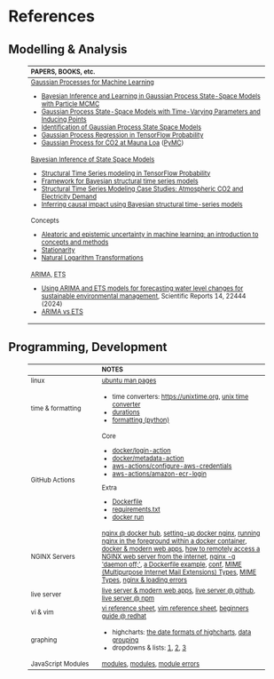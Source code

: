 # References

## Modelling & Analysis

<table style="width: 85%; margin-left: 35px; vertical-align: top; font-size: .7rem;">
  <colgroup>
      <col span="1" style="width: 43.5%;">
  </colgroup>
  <thead><tr style="text-align: left"><th>PAPERS, BOOKS, etc.</th></tr></thead>
  <tr><td><a href="https://direct.mit.edu/books/oa-monograph-pdf/2514321/book_9780262256834.pdf">Gaussian Processes for Machine Learning</a><ul>
    <li><a href="https://arxiv.org/pdf/1306.2861" target="_blank">Bayesian Inference and Learning in Gaussian Process State-Space Models with Particle MCMC</a></li>
    <li><a href="https://pmc.ncbi.nlm.nih.gov/articles/PMC7890411" target="_blank">Gaussian Process State-Space Models with Time-Varying Parameters and Inducing Points</a></li>
    <li><a href="https://arxiv.org/pdf/1705.10888" target="_blank">Identification of Gaussian Process State Space Models</a></li>
    <li><a href="https://www.tensorflow.org/probability/examples/Gaussian_Process_Regression_In_TFP" target="_blank">Gaussian Process Regression in TensorFlow Probability</a></li>
    <li><a href="https://www.pymc.io/projects/examples/en/latest/gaussian_processes/GP-MaunaLoa.html" target="_blank">Gaussian Process for CO2 at Mauna Loa</a> (<a href="https://www.pymc.io/welcome.html" target="blank">PyMC</a>)</li>
    </ul></td></tr>
  <tr><td><a href="https://link.springer.com/book/10.1007/978-3-030-76124-0" target="_blank">Bayesian Inference of State Space Models</a>
    <ul>
      <li><a href="https://blog.tensorflow.org/2019/03/structural-time-series-modeling-in.html" target="_blank">Structural Time Series modeling in TensorFlow Probability</a></li>
	    <li><a href="https://www.tensorflow.org/probability/api_docs/python/tfp/sts" target="_blank">Framework for Bayesian structural time series models</a></li>
	    <li><a href="https://www.tensorflow.org/probability/examples/Structural_Time_Series_Modeling_Case_Studies_Atmospheric_CO2_and_Electricity_Demand" target="_blank">Structural Time Series Modeling Case Studies: Atmospheric CO2 and Electricity Demand</a></li>
      <li><a href="https://projecteuclid.org/journals/annals-of-applied-statistics/volume-9/issue-1/Inferring-causal-impact-using-Bayesian-structural-time-series-models/10.1214/14-AOAS788.full" target="_blank">Inferring causal impact using Bayesian structural time-series models</a></li>
    </ul></td></tr>  
  <tr><td>Concepts<ul>
    <li><a href="https://link.springer.com/article/10.1007/s10994-021-05946-3" target="_blank">Aleatoric and epistemic uncertainty in machine learning: an introduction to concepts and methods</a></li>
    <li><a href="https://otexts.com/fpp2/stationarity.html" target="_blank">Stationarity</a></li>
    <li><a href="https://www.bridgetext.com/log-transforming-time-series-data-in-r" target="_blank">Natural Logarithm Transformations</a></li>
    </ul></td></tr>
  <tr><td><abbr title="Auto Regressive Integrated Moving Average">ARIMA</abbr>, <abbr title="Error Trend Seasonality">ETS</abbr>
    <ul>
    <li><a href="https://www.nature.com/articles/s41598-024-73405-9" target="_blank">Using ARIMA and ETS models for forecasting water level changes for sustainable environmental management</a>, Scientific Reports 14, 22444 (2024)</li>
    <li><a href="https://otexts.com/fpp3/arima-ets.html">ARIMA vs ETS</a></li>
    </ul></td></tr>
</table>


## Programming, Development

<table style="width: 85%; margin-left: 35px; vertical-align: top; font-size: .7rem;">
  <colgroup>
      <col span="1" style="width: 18.5%;">
      <col span="1" style="width: 43.5%;">
  </colgroup>
  <thead><tr style="text-align: left"><th>&nbsp;</th><th>NOTES</th></tr></thead>
  <tr><td>linux</td><td><a href="https://manpages.ubuntu.com/manpages/trusty/man1/" target="_blank">ubuntu man pages</a></td></tr>
  <tr><td>time & formatting</td>
      <td><ul>
          <li>time converters: <a href="https://unixtime.org" target="_blank">https://unixtime.org</a>, <a href="https://time.is/Unix_time_converter" target="_blank">unix time converter</a></li>
          <li><a href="https://en.wikipedia.org/wiki/ISO_8601#Durations" target="_blank">durations</a></li>
          <li><a href="https://docs.python.org/3/library/datetime.html#strftime-and-strptime-format-codes" target="_blank">formatting (python)</a></li>
      </ul></td></tr>
  <tr>
    <td>GitHub Actions</td>
    <td>Core<ul>
      <li><a href="https://github.com/docker/login-action/releases" target="_blank">docker/login-action</a></li>
      <li><a href="https://github.com/docker/metadata-action/releases" target="_blank">docker/metadata-action</a></li>
      <li><a href="https://github.com/aws-actions/configure-aws-credentials/releases" target="_blank">aws-actions/configure-aws-credentials</a></li>
      <li><a href="https://github.com/aws-actions/amazon-ecr-login/releases" target="_blank">aws-actions/amazon-ecr-login</a></li></ul>
      Extra<ul>
        <li><a href="https://docs.docker.com/reference/dockerfile/" target="_blank">Dockerfile</a></li>
        <li><a href="https://pip.pypa.io/en/stable/reference/requirements-file-format/" target="_blank">requirements.txt</a></li>
        <li><a href="https://docs.docker.com/reference/cli/docker/container/run/" target="_blank">docker run</a></li></ul>
    </td>
  </tr>
  <tr><td>NGINX Servers</td>
      <td><a href="https://hub.docker.com/_/nginx" target="_blank">nginx @ docker hub</a>, <a href="https://toxigon.com/setting-up-nginx-with-docker" target="_blank">setting-up docker nginx</a>, <a href="https://www.uptimia.com/questions/how-to-run-nginx-in-the-foreground-within-a-docker-container#implementing-the-solution-in-docker" target="_blank">running nginx in the foreground within a docker container</a>, <a href="https://itnext.io/dockerizing-modern-web-apps-cd9667eebf44" target="_blank">docker & modern web apps</a>, <a href="https://www.socketxp.com/iot/remote-access-nginx-web-server-from-internet/" target="_blank">how to remotely access a NGINX web server from the internet</a>, <a href="https://www.thecoderscamp.com/nginx-g-daemon-off/" target="_blank">nginx -g 'daemon off;'</a>, <a href="https://github.com/devasthali-os/nginx-base/blob/master/Dockerfile" target="_blank">a Dockerfile example</a>, <a href="https://nginx.org/en/docs/beginners_guide.html#conf_structure" target="_blank">conf</a>, <a href="https://server.hk/blog/14461/" target="_blank">MIME (Multipurpose Internet Mail Extensions) Types</a>, <a href="https://www.slingacademy.com/article/nginx-mime-types-the-complete-guide/" target="_blank">MIME Types</a>, <a href="https://www.slingacademy.com/article/nginx-error-cannot-load-css-js-files/">nginx & loading errors</a></td>
  </tr>
  <tr><td>live server</td><td><a href="https://itnext.io/dockerizing-modern-web-apps-cd9667eebf44">live server & modern web apps</a>, <a href="https://github.com/tapio/live-server" target="_blank">live server @ github</a>, <a href="https://www.npmjs.com/package/live-server">live server @ npm</a></td>
  </tr>
  <tr><td>vi & vim</td><td><a href="https://linuxsimply.com/cheat-sheets/vi/">vi reference sheet</a>, <a href="https://vim.rtorr.com">vim reference sheet</a>, <a href="https://www.redhat.com/en/blog/beginners-guide-vim">beginners guide @ redhat</a></td></tr>
  <tr><td>graphing</td>
      <td><ul>
        <li>highcharts: <a href="https://api.highcharts.com/class-reference/Highcharts.Time#dateFormat">the date formats of highcharts</a>, <a href="https://www.highcharts.com/docs/stock/data-grouping">data grouping</a></li>
        <li>dropdowns & lists: <a href="https://wpdean.com/css-dropdown-menus/">1</a>, <a href="https://jsfiddle.net/cL2x7/">2</a>, <a href="https://www.geeksforgeeks.org/how-to-creating-html-list-from-javascript-array/">3</a></li>
      </ul></td></tr>
  <tr><td>JavaScript Modules</td><td><a href="https://developer.mozilla.org/en-US/docs/Web/JavaScript/Guide/Modules" target="_blank">modules</a>, <a href="https://javascript.info/modules" target="_blank">modules</a>, <a href="https://developer.mozilla.org/en-US/docs/Web/JavaScript/Reference/Errors/import_decl_module_top_level#importing_in_a_non-module_script" target="_blank">module errors</a></td></tr>
</table>

<br>
<br>

<br>
<br>

<br>
<br>

<br>
<br>
